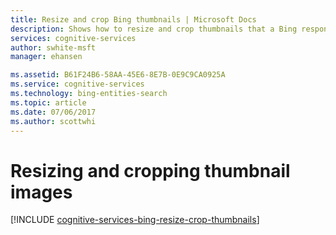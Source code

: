 ```yaml
---
title: Resize and crop Bing thumbnails | Microsoft Docs
description: Shows how to resize and crop thumbnails that a Bing response returns.
services: cognitive-services
author: swhite-msft
manager: ehansen

ms.assetid: B61F24B6-58AA-45E6-8E7B-0E9C9CA0925A
ms.service: cognitive-services
ms.technology: bing-entities-search
ms.topic: article
ms.date: 07/06/2017
ms.author: scottwhi
---
```


# Resizing and cropping thumbnail images

[!INCLUDE [cognitive-services-bing-resize-crop-thumbnails](../../../includes/cognitive-services-bing-resize-crop-thumbnails.md)]

